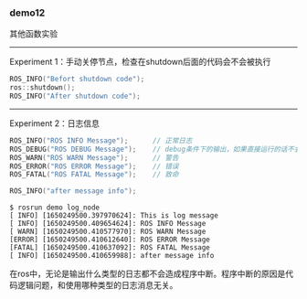 ### demo12

其他函数实验

-----

Experiment 1：手动关停节点，检查在shutdown后面的代码会不会被执行 
```cpp
ROS_INFO("Befort shutdown code");
ros::shutdown();
ROS_INFO("After shutdown code");
```

-----

Experiment 2：日志信息
```cpp
ROS_INFO("ROS INFO Message");      // 正常日志
ROS_DEBUG("ROS DEBUG Message");    // debug条件下的输出，如果直接运行的话不会显示
ROS_WARN("ROS WARN Message");      // 警告
ROS_ERROR("ROS ERROR Message");    // 错误
ROS_FATAL("ROS FATAL Message");    // 致命

ROS_INFO("after message info");
```

```shell
$ rosrun demo log_node 
[ INFO] [1650249500.397970624]: This is log message
[ INFO] [1650249500.409654624]: ROS INFO Message
[ WARN] [1650249500.410577970]: ROS WARN Message
[ERROR] [1650249500.410612640]: ROS ERROR Message
[FATAL] [1650249500.410637092]: ROS FATAL Message
[ INFO] [1650249500.410659988]: after message info
```
在ros中，无论是输出什么类型的日志都不会造成程序中断。程序中断的原因是代码逻辑问题，和使用哪种类型的日志消息无关。

